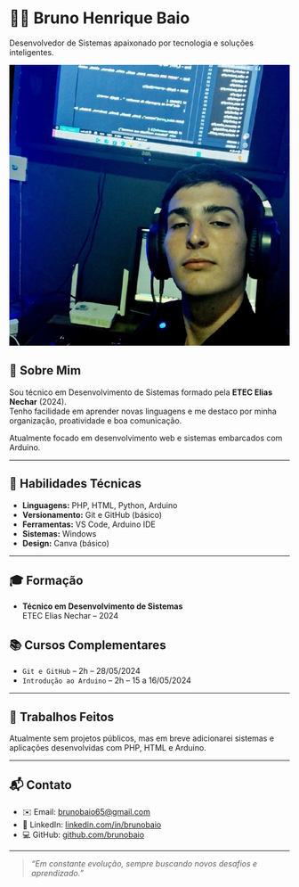 # 👨‍💻 Bruno Henrique Baio

Desenvolvedor de Sistemas apaixonado por tecnologia e soluções inteligentes.

![Foto de Perfil](perfil1.jpg)

## 📌 Sobre Mim

Sou técnico em Desenvolvimento de Sistemas formado pela **ETEC Elias Nechar** (2024).  
Tenho facilidade em aprender novas linguagens e me destaco por minha organização, proatividade e boa comunicação.

Atualmente focado em desenvolvimento web e sistemas embarcados com Arduino.

---

## 🧠 Habilidades Técnicas

- **Linguagens:** PHP, HTML, Python, Arduino  
- **Versionamento:** Git e GitHub (básico)  
- **Ferramentas:** VS Code, Arduino IDE  
- **Sistemas:** Windows
- **Design:** Canva (básico)

---

## 🎓 Formação

- **Técnico em Desenvolvimento de Sistemas**  
  ETEC Elias Nechar – 2024

## 📚 Cursos Complementares

- `Git e GitHub` – 2h – 28/05/2024  
- `Introdução ao Arduino` – 2h – 15 a 16/05/2024

---

## 💼 Trabalhos Feitos

Atualmente sem projetos públicos, mas em breve adicionarei sistemas e aplicações desenvolvidas com PHP, HTML e Arduino.

---

## 📬 Contato

- ✉️ Email: [brunobaio65@gmail.com](mailto:brunobaio65@gmail.com)  
- 💼 LinkedIn: [linkedin.com/in/brunobaio](https://www.linkedin.com/public-profile/settings?trk=d_flagship3_profile_self_view_public_profile)  
- 💻 GitHub: [github.com/brunobaio](https://github.com/brunobaio)

---

> _“Em constante evolução, sempre buscando novos desafios e aprendizado.”_



